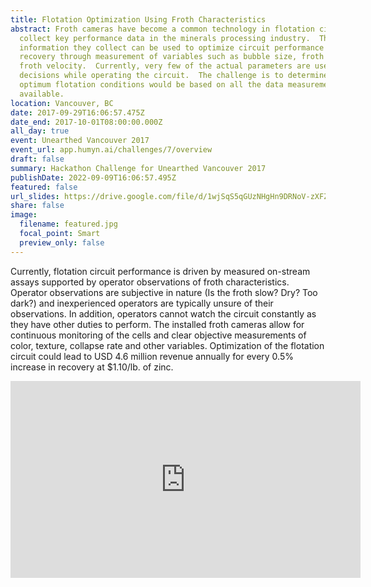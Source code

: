 ```yaml
---
title: Flotation Optimization Using Froth Characteristics
abstract: Froth cameras have become a common technology in flotation circuits to
  collect key performance data in the minerals processing industry.  The
  information they collect can be used to optimize circuit performance and metal
  recovery through measurement of variables such as bubble size, froth depth and
  froth velocity.  Currently, very few of the actual parameters are used to make
  decisions while operating the circuit.  The challenge is to determine what the
  optimum flotation conditions would be based on all the data measurements
  available.
location: Vancouver, BC
date: 2017-09-29T16:06:57.475Z
date_end: 2017-10-01T08:00:00.000Z
all_day: true
event: Unearthed Vancouver 2017
event_url: app.humyn.ai/challenges/7/overview
draft: false
summary: Hackathon Challenge for Unearthed Vancouver 2017
publishDate: 2022-09-09T16:06:57.495Z
featured: false
url_slides: https://drive.google.com/file/d/1wjSqS5qGUzNHgHn9DRNoV-zXFZh95ZLx/view?usp=sharing
share: false
image:
  filename: featured.jpg
  focal_point: Smart
  preview_only: false
---
```

Currently, flotation circuit performance is driven by measured on-stream assays supported by operator observations of froth characteristics. Operator observations are subjective in nature (Is the froth slow? Dry? Too dark?) and inexperienced operators are typically unsure of their observations. In addition, operators cannot watch the circuit constantly as they have other duties to perform. The installed froth cameras allow for continuous monitoring of the cells and clear objective measurements of color, texture, collapse rate and other variables. Optimization of the flotation circuit could lead to USD 4.6 million revenue annually for every 0.5% increase in recovery at $1.10/lb. of zinc.

<center>
<iframe width="560" height="315" src="https://www.youtube.com/embed/MU8fRAEnaeE" title="YouTube video player" frameborder="0" allow="accelerometer; autoplay; clipboard-write; encrypted-media; gyroscope; picture-in-picture" allowfullscreen></iframe>
</center>
